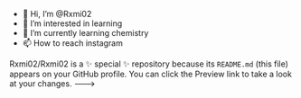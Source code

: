 - 👋 Hi, I’m @Rxmi02
- 👀 I’m interested in learning
- 🌱 I’m currently learning chemistry
- 📫 How to reach instagram


Rxmi02/Rxmi02 is a ✨ special ✨ repository because its `README.md` (this file) appears on your GitHub profile.
You can click the Preview link to take a look at your changes.
--->
